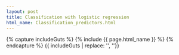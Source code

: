 ```yaml
---
layout: post
title: Classification with logistic regression
html_name: Classification_predictors.html
---
```


{% capture includeGuts %}
{% include {{ page.html_name }} %}
{% endcapture %}
{{ includeGuts | replace: '<!DOCTYPE html>', ''}}
